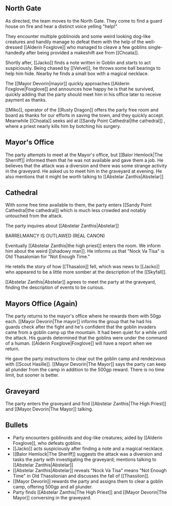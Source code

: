 ## North Gate

As directed, the team moves to the North Gate. They come to find a guard house on fire and hear a distinct voice yelling "help!"

They encounter multiple goblinoids and some weird looking dog-like creatures and handily manage to defeat them with the help of the well-dressed [[Alderin Foxglove]] who managed to cleave a few goblins single-handedly after being provided a makeshift axe from [[Choata]].

Shortly after, [[Jacko]] finds a note written in Goblin and starts to act suspiciously. Being chased by [[Velvet]], he throws some ball bearings to help him hide. Nearby he finds a small box with a magical necklace.

The [[Mayor Devorin|mayor]] quickly approaches [[Alderin Foxglove|Foxglove]] and announces how happy he is that he survived, quickly adding that the party should meet him in his office later to receive payment as thanks. 

[[Miko]], operator of the [[Rusty Dragon]] offers the party free room and board as thanks for our efforts in saving the town, and they quickly accept. Meanwhile [[Choata]] seeks aid at [[Sandy Point Cathedral|the cathedral]] , where a priest nearly kills him by botching his surgery.

## Mayor's Office 

The party attempts to meet at the Mayor's office, but [[Balor Hemlock|The Sherriff]]
informed them that he was not available and gave them a job. He believes that the attack was a diversion and there was some strange activity in the graveyard. He asked us to meet him in the graveyard at evening. He also mentions that it might be worth talking to [[Abstelar Zanthis|Abstelar]] 

## Cathedral 

With some free time available to them, the party enters [[Sandy Point Cathedral|the cathedral]] which is much less crowded and notably untouched from the attack.

The party inquires about [[Abstelar Zanthis|Abstelar]]

BARRELMANCY IS OUTLAWED (REAL CANON)

Eventually [[Abstelar Zanthis|the high priest]] enters the room. We inform him about the weird [[shadowy man]]. He informs us that "Nock Va Tisa" is Old Thasalonian for "Not Enough Time."

He retells the story of how [[Thasalon]] fell, which was news to [[Jacko]] who appeared to be a little more somber at the description of the [[Skyfall]]. 

[[Abstelar Zanthis|Abstelar]] agrees to meet the party at the graveyard, finding the description of events to be curious.

## Mayors Office (Again) 

The party returns to the mayor's office where he rewards them with 50gp each. [[Mayor Devorin|The mayor]] informs the group that he had his guards check after the fight and he's confident that the goblin invaders came from a goblin camp up the mountain. It had been quiet for a while until the attack. His guards determined that the goblins were under the command of a human. [[Alderin Foxglove|Foxglove]] will have a report when we return. 

He gave the party instructions to clear out the goblin camp and rendezvous with [[Scout Hasille]]. [[Mayor Devorin|The Mayor]] says the party can keep all plunder from the camp in addition to the 500gp reward. There is no time limit, but sooner is better.

## Graveyard 

The party enters the graveyard and find [[Abstelar Zanthis|The High Priest]] and [[Mayor Devorin|The Mayor]] talking.

## Bullets

- Party encounters goblinoids and dog-like creatures; aided by [[Alderin Foxglove]], who defeats goblins. 
- [[Jacko]] acts suspiciously after finding a note and a magical necklace.
- [[Balor Hemlock|The Sheriff]] suggests the attack was a diversion and tasks the party with investigating the graveyard; mentions talking to [[Abstelar Zanthis|Abstelar]]
- [[Abstelar Zanthis|Abstelar]] reveals "Nock Va Tisa" means "Not Enough Time" in Old Thassilonian and discusses the fall of [[Thassilon]].
- [[Mayor Devorin]] rewards the party and assigns them to clear a goblin camp, offering 500gp and all plunder.
- Party finds  [[Abstelar Zanthis|The High Priest]] and [[Mayor Devorin|The Mayor]] conversing in the graveyard.